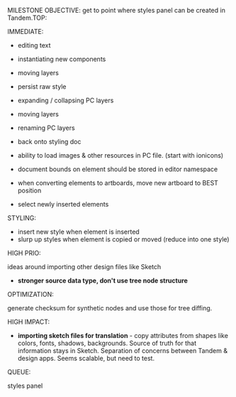 MILESTONE OBJECTIVE: get to point where styles panel can be created in Tandem.TOP:

IMMEDIATE:

* editing text
* instantiating new components
* moving layers
* persist raw style
* expanding / collapsing PC layers
* moving layers
* renaming PC layers
* back onto styling doc

* ability to load images & other resources in PC file. (start with ionicons)
* document bounds on element should be stored in editor namespace
* when converting elements to artboards, move new artboard to BEST position
* select newly inserted elements

STYLING:

* insert new style when element is inserted
* slurp up styles when element is copied or moved (reduce into one style)

HIGH PRIO:

ideas around importing other design files like Sketch

* **stronger source data type, don't use tree node structure**

OPTIMIZATION:

generate checksum for synthetic nodes and use those for tree diffing.

HIGH IMPACT:

* **importing sketch files for translation** - copy attributes from shapes like colors, fonts, shadows, backgrounds. Source of truth for that information stays in Sketch. Separation of concerns between Tandem & design apps. Seems scalable, but need to test.

QUEUE:

styles panel
